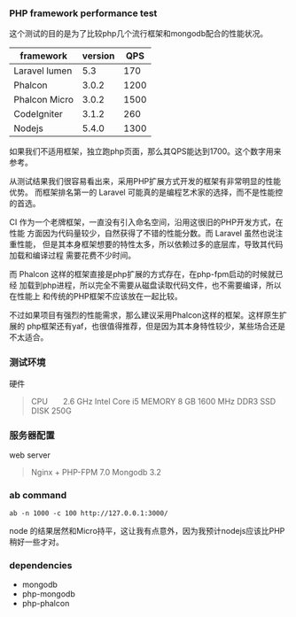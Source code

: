### PHP framework performance test ###

这个测试的目的是为了比较php几个流行框架和mongodb配合的性能状况。

framework|version|QPS
-------|------|------
Laravel lumen	|5.3  |170	
Phalcon	|3.0.2|1200	
Phalcon Micro	|3.0.2	|1500	
CodeIgniter	  |  3.1.2	|260
Nodejs	  |  5.4.0	|1300

如果我们不适用框架，独立跑php页面，那么其QPS能达到1700。这个数字用来参考。

从测试结果我们很容易看出来，采用PHP扩展方式开发的框架有非常明显的性能优势。
而框架排名第一的 Laravel 可能真的是编程艺术家的选择，而不是性能控的首选。

CI 作为一个老牌框架，一直没有引入命名空间，沿用这很旧的PHP开发方式，在性能
方面因为代码量较少，自然获得了不错的性能分数。而 Laravel 虽然也说注重性能，
但是其本身框架想要的特性太多，所以依赖过多的底层库，导致其代码加载和编译过程
需要花费不少时间。

而 Phalcon 这样的框架直接是php扩展的方式存在，在php-fpm启动的时候就已经
加载到php进程，所以完全不需要从磁盘读取代码文件，也不需要编译，所以在性能上
和传统的PHP框架不应该放在一起比较。

不过如果项目有强烈的性能需求，那么建议采用Phalcon这样的框架。这样原生扩展的
php框架还有yaf，也很值得推荐，但是因为其本身特性较少，某些场合还是不太适合。

### 测试环境 ###

硬件

> CPU       2.6 GHz Intel Core i5
> MEMORY    8 GB 1600 MHz DDR3
> SSD DISK  250G

### 服务器配置 ###

web server

> Nginx + PHP-FPM 7.0
> Mongodb 3.2

### ab command ###

```
ab -n 1000 -c 100 http://127.0.0.1:3000/
```


node 的结果居然和Micro持平，这让我有点意外，因为我预计nodejs应该比PHP稍好一些才对。

### dependencies ###

* mongodb
* php-mongodb
* php-phalcon




